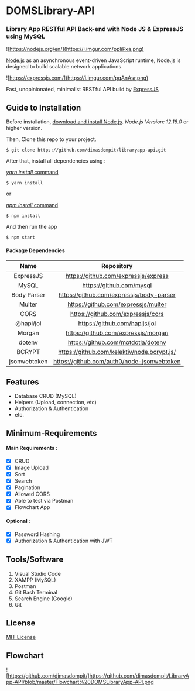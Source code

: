 # DOMSLibrary-API

### Library App RESTful API Back-end with Node JS & ExpressJS using MySQL

![https://nodejs.org/en/](https://i.imgur.com/ppliPxa.png)

[Node.js](https://nodejs.org/en/) as an asynchronous event-driven JavaScript runtime, Node.js is designed to build scalable network applications.

![https://expressjs.com/](https://i.imgur.com/pgAnAsr.png)

Fast, unopinionated, minimalist RESTful API build by [ExpressJS](https://expressjs.com/)

## Guide to Installation
Before installation, [download and install Node.js](https://nodejs.org/en/download/). *Node.js Version: 12.18.0* or higher version.

Then, Clone this repo to your project.
```
$ git clone https://github.com/dimasdompit/libraryapp-api.git
```

After that, install all dependencies using : 

[*yarn install* command](https://classic.yarnpkg.com/en/docs/install/#windows-stable)
```
$ yarn install
```

or

[*npm install* command](https://docs.npmjs.com/cli/install#:~:text=npm%20install%20(in%20package%20directory,directory)%20as%20a%20global%20package.)
```
$ npm install
```

And then run the app
```
$ npm start
```

#### Package Dependencies

|   Name    |              Repository              | 
|:---------:|:------------------------------------:| 
| ExpressJS | https://github.com/expressjs/express | 
|   MySQL   | https://github.com/mysql | 
|   Body Parser   | https://github.com/expressjs/body-parser |
|   Multer   | https://github.com/expressjs/multer |
|   CORS   | https://github.com/expressjs/cors |
|   @hapi/joi   | https://github.com/hapijs/joi |
|   Morgan   | https://github.com/expressjs/morgan |
|   dotenv   | https://github.com/motdotla/dotenv |
|   BCRYPT   | https://github.com/kelektiv/node.bcrypt.js/ |
|   jsonwebtoken   | https://github.com/auth0/node-jsonwebtoken |

## Features
* Database CRUD (MySQL)
* Helpers (Upload, connection, etc)
* Authorization & Authentication
* etc.

## Minimum-Requirements
#### Main Requirements :
- [x] CRUD
- [x] Image Upload
- [x] Sort
- [x] Search
- [x] Pagination
- [x] Allowed CORS
- [x] Able to test via Postman
- [x] Flowchart App

#### Optional :
- [x] Password Hashing
- [x] Authorization & Authentication with JWT

## Tools/Software
1. Visual Studio Code
2. XAMPP (MySQL)
3. Postman
4. Git Bash Terminal
6. Search Engine (Google)
7. Git

## License
[MIT License](https://github.com/dimasdompit/libraryapp-api/blob/master/LICENSE)

## Flowchart
![https://github.com/dimasdompit/]https://github.com/dimasdompit/LibraryApp-API/blob/master/Flowchart%20DOMSLibraryApp-API.png
